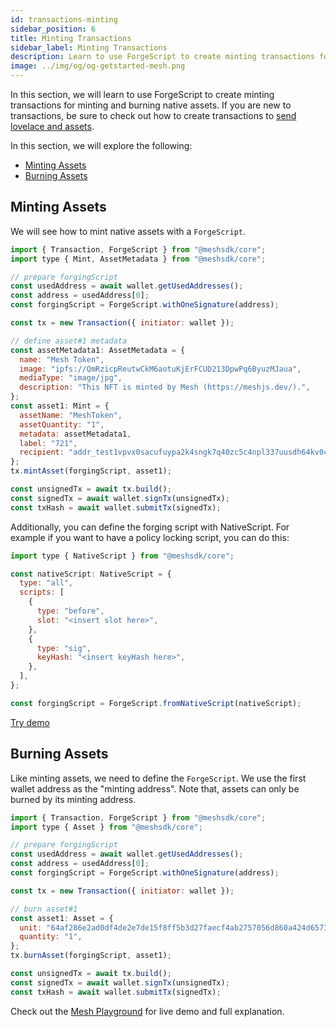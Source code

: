 ```yaml
---
id: transactions-minting
sidebar_position: 6
title: Minting Transactions
sidebar_label: Minting Transactions
description: Learn to use ForgeScript to create minting transactions for minting and burning native assets.
image: ../img/og/og-getstarted-mesh.png
---
```


In this section, we will learn to use ForgeScript to create minting transactions for minting and burning native assets. If you are new to transactions, be sure to check out how to create transactions to [send lovelace and assets](transactions-basic).

In this section, we will explore the following:

- [Minting Assets](#minting-assets)
- [Burning Assets](#burning-assets)

## Minting Assets

We will see how to mint native assets with a `ForgeScript`.

```javascript
import { Transaction, ForgeScript } from "@meshsdk/core";
import type { Mint, AssetMetadata } from "@meshsdk/core";

// prepare forgingScript
const usedAddress = await wallet.getUsedAddresses();
const address = usedAddress[0];
const forgingScript = ForgeScript.withOneSignature(address);

const tx = new Transaction({ initiator: wallet });

// define asset#1 metadata
const assetMetadata1: AssetMetadata = {
  name: "Mesh Token",
  image: "ipfs://QmRzicpReutwCkM6aotuKjErFCUD213DpwPq6ByuzMJaua",
  mediaType: "image/jpg",
  description: "This NFT is minted by Mesh (https://meshjs.dev/).",
};
const asset1: Mint = {
  assetName: "MeshToken",
  assetQuantity: "1",
  metadata: assetMetadata1,
  label: "721",
  recipient: "addr_test1vpvx0sacufuypa2k4sngk7q40zc5c4npl337uusdh64kv0c7e4cxr",
};
tx.mintAsset(forgingScript, asset1);

const unsignedTx = await tx.build();
const signedTx = await wallet.signTx(unsignedTx);
const txHash = await wallet.submitTx(signedTx);
```

Additionally, you can define the forging script with NativeScript. For example if you want to have a policy locking script, you can do this:

```javascript
import type { NativeScript } from "@meshsdk/core";

const nativeScript: NativeScript = {
  type: "all",
  scripts: [
    {
      type: "before",
      slot: "<insert slot here>",
    },
    {
      type: "sig",
      keyHash: "<insert keyHash here>",
    },
  ],
};

const forgingScript = ForgeScript.fromNativeScript(nativeScript);
```

[Try demo](https://meshjs.dev/apis/transaction/minting#minting)

## Burning Assets

Like minting assets, we need to define the `ForgeScript`. We use the first wallet address as the "minting address". Note that, assets can only be burned by its minting address.

```javascript
import { Transaction, ForgeScript } from "@meshsdk/core";
import type { Asset } from "@meshsdk/core";

// prepare forgingScript
const usedAddress = await wallet.getUsedAddresses();
const address = usedAddress[0];
const forgingScript = ForgeScript.withOneSignature(address);

const tx = new Transaction({ initiator: wallet });

// burn asset#1
const asset1: Asset = {
  unit: "64af286e2ad0df4de2e7de15f8ff5b3d27faecf4ab2757056d860a424d657368546f6b656e",
  quantity: "1",
};
tx.burnAsset(forgingScript, asset1);

const unsignedTx = await tx.build();
const signedTx = await wallet.signTx(unsignedTx);
const txHash = await wallet.submitTx(signedTx);
```

Check out the [Mesh Playground](https://meshjs.dev/apis/transaction/minting) for live demo and full explanation.

